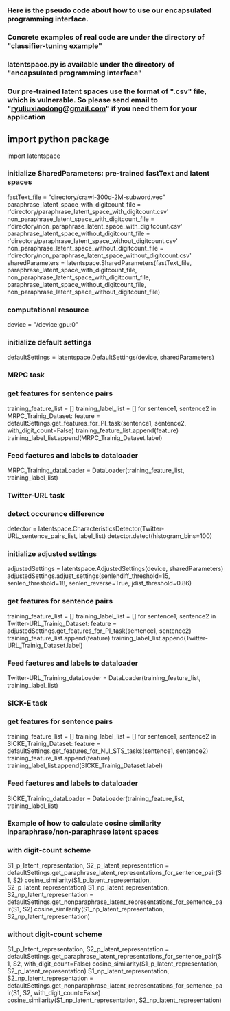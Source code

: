 ### Here is the pseudo code about how to use our encapsulated programming interface.
### Concrete examples of real code are under the directory of "classifier-tuning example"
### latentspace.py is available under the directory of "encapsulated programming interface"
### Our pre-trained latent spaces use the format of ".csv" file, which is vulnerable. So please send email to "ryuliuxiaodong@gmail.com" if you need them for your application


## import python package
import latentspace

### initialize SharedParameters: pre-trained fastText and latent spaces
fastText_file = "directory/crawl-300d-2M-subword.vec"<br/>
paraphrase_latent_space_with_digitcount_file = r'directory/paraphrase_latent_space_with_digitcount.csv'
non_paraphrase_latent_space_with_digitcount_file = r'directory/non_paraphrase_latent_space_with_digitcount.csv'
paraphrase_latent_space_without_digitcount_file = r'directory/paraphrase_latent_space_without_digitcount.csv'
non_paraphrase_latent_space_without_digitcount_file = r'directory/non_paraphrase_latent_space_without_digitcount.csv'
sharedParameters = latentspace.SharedParameters(fastText_file, 
                                                paraphrase_latent_space_with_digitcount_file,
                                                non_paraphrase_latent_space_with_digitcount_file,
                                                paraphrase_latent_space_without_digitcount_file,
                                                non_paraphrase_latent_space_without_digitcount_file)
                                                    
                                                    
### computational resource
device = "/device:gpu:0"


### initialize default settings
defaultSettings = latentspace.DefaultSettings(device, sharedParameters)


### MRPC task
### get features for sentence pairs
training_feature_list = []
training_label_list = []
for sentence1, sentence2 in MRPC_Trainig_Dataset:
    feature = defaultSettings.get_features_for_PI_task(sentence1, sentence2, with_digit_count=False)
    training_feature_list.append(feature)
    training_label_list.append(MRPC_Trainig_Dataset.label)
### Feed faetures and labels to dataloader
MRPC_Training_dataLoader = DataLoader(training_feature_list, training_label_list)

### Twitter-URL task
### detect occurence difference
detector = latentspace.CharacteristicsDetector(Twitter-URL_sentence_pairs_list, label_list)
detector.detect(histogram_bins=100)
### initialize adjusted settings
adjustedSettings = latentspace.AdjustedSettings(device, sharedParameters)
adjustedSettings.adjust_settings(senlendiff_threshold=15, senlen_threshold=18, senlen_reverse=True, jdist_threshold=0.86)
### get features for sentence pairs
training_feature_list = []
training_label_list = []
for sentence1, sentence2 in Twitter-URL_Trainig_Dataset:
    feature = adjustedSettings.get_features_for_PI_task(sentence1, sentence2)
    training_feature_list.append(feature)
    training_label_list.append(Twitter-URL_Trainig_Dataset.label)
### Feed faetures and labels to dataloader
Twitter-URL_Training_dataLoader = DataLoader(training_feature_list, training_label_list)

### SICK-E task
### get features for sentence pairs
training_feature_list = []
training_label_list = []
for sentence1, sentence2 in SICKE_Trainig_Dataset:
    feature = defaultSettings.get_features_for_NLI_STS_tasks(sentence1, sentence2)
    training_feature_list.append(feature)
    training_label_list.append(SICKE_Trainig_Dataset.label)
### Feed faetures and labels to dataloader
SICKE_Training_dataLoader = DataLoader(training_feature_list, training_label_list)

### Example of how to calculate cosine similarity inparaphrase/non-paraphrase latent spaces
### with digit-count scheme
S1_p_latent_representation, S2_p_latent_representation = defaultSettings.get_paraphrase_latent_representations_for_sentence_pair(S1, S2)
cosine_similarity(S1_p_latent_representation, S2_p_latent_representation)
S1_np_latent_representation, S2_np_latent_representation = defaultSettings.get_nonparaphrase_latent_representations_for_sentence_pair(S1, S2)
cosine_similarity(S1_np_latent_representation, S2_np_latent_representation)

### without digit-count scheme
S1_p_latent_representation, S2_p_latent_representation = defaultSettings.get_paraphrase_latent_representations_for_sentence_pair(S1, S2, with_digit_count=False)
cosine_similarity(S1_p_latent_representation, S2_p_latent_representation)
S1_np_latent_representation, S2_np_latent_representation = defaultSettings.get_nonparaphrase_latent_representations_for_sentence_pair(S1, S2, with_digit_count=False)
cosine_similarity(S1_np_latent_representation, S2_np_latent_representation)
